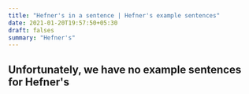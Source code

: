 ```yaml
---
title: "Hefner's in a sentence | Hefner's example sentences"
date: 2021-01-20T19:57:50+05:30
draft: falses
summary: "Hefner's"
---
```

## Unfortunately, we have no example sentences for Hefner's                 
